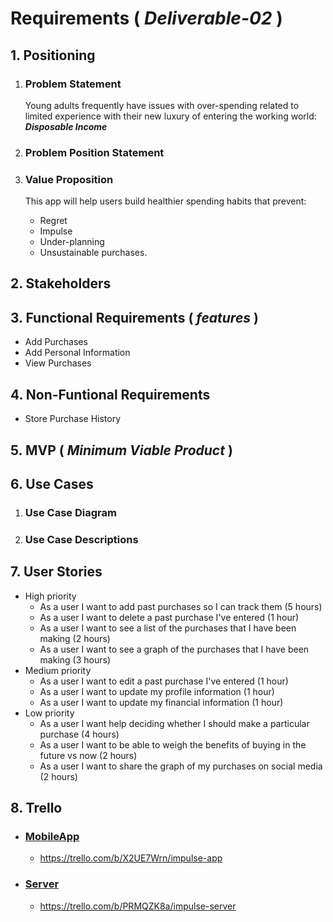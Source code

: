 # Requirements ( *Deliverable-02* )

## 1. Positioning
  1. ### Problem Statement
     Young adults frequently have issues with over-spending related to limited experience with their new luxury of entering the working world: ***Disposable Income***  

  1. ### Problem Position Statement

  1. ### Value Proposition 
      This app will help users build healthier spending habits that prevent: 
        * Regret
        * Impulse
        * Under-planning
        * Unsustainable purchases.

## 2. Stakeholders

## 3. Functional Requirements ( *features* )
  * Add Purchases
  * Add Personal Information
  * View Purchases

## 4. Non-Funtional Requirements
  * Store Purchase History

## 5. MVP ( *Minimum Viable Product* )

## 6. Use Cases
  1. ### Use Case Diagram

  1. ### Use Case Descriptions

## 7. User Stories
  * High priority
    * As a user I want to add past purchases so I can track them (5 hours)
    * As a user I want to delete a past purchase I've entered (1 hour)
    * As a user I want to see a list of the purchases that I have been making (2 hours)
    * As a user I want to see a graph of the purchases that I have been making (3 hours)
  * Medium priority
    * As a user I want to edit a past purchase I've entered (1 hour)
    * As a user I want to update my profile information (1 hour)
    * As a user I want to update my financial information (1 hour)
  * Low priority
    * As a user I want help deciding whether I should make a particular purchase (4 hours)
    * As a user I want to be able to weigh the benefits of buying in the future vs now (2 hours)
    * As a user I want to share the graph of my purchases on social media (2 hours)

## 8. Trello
* ### [MobileApp](https://trello.com/b/X2UE7Wrn/impulse-app)
    * https://trello.com/b/X2UE7Wrn/impulse-app
* ### [Server](https://trello.com/b/PRMQZK8a/impulse-server)
    * https://trello.com/b/PRMQZK8a/impulse-server
